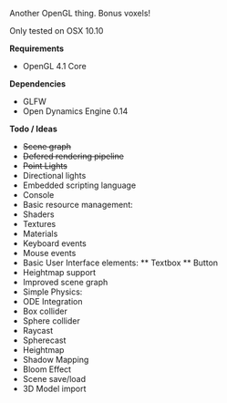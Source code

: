 Another OpenGL thing. Bonus voxels!

Only tested on OSX 10.10

**Requirements**

 * OpenGL 4.1 Core

**Dependencies**

 * GLFW
 * Open Dynamics Engine 0.14

**Todo / Ideas**

 * ~~Scene graph~~
 * ~~Defered rendering pipeline~~
 * ~~Point Lights~~
 * Directional lights
 * Embedded scripting language
 * Console
 * Basic resource management:
  * Shaders
  * Textures
  * Materials
 * Keyboard events
 * Mouse events
 * Basic User Interface elements:
 ** Textbox
 ** Button
 * Heightmap support
 * Improved scene graph
 * Simple Physics:
  * ODE Integration
  * Box collider
  * Sphere collider
  * Raycast
  * Spherecast
  * Heightmap
 * Shadow Mapping
 * Bloom Effect
 * Scene save/load
 * 3D Model import